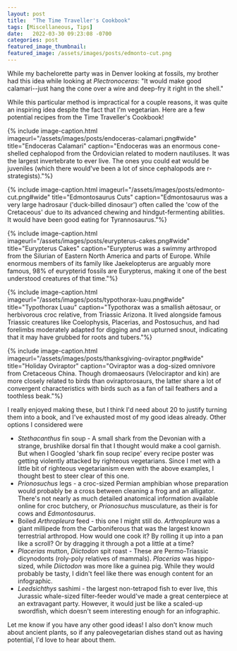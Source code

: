 ```yaml
---
layout: post
title:  "The Time Traveller's Cookbook"
tags: [Miscellaneous, Tips]
date:   2022-03-30 09:23:08 -0700
categories: post
featured_image_thumbnail:
featured_image: /assets/images/posts/edmonto-cut.png
---
```


While my bachelorette party was in Denver looking at fossils, my brother had this idea while looking at *Plectronoceras*: "It would make good calamari--just hang the cone over a wire and deep-fry it right in the shell."

While this particular method is impractical for a couple reasons, it was quite an inspiring idea despite the fact that I'm vegetarian. Here are a few potential recipes from the Time Traveller's Cookbook!

{% include image-caption.html imageurl="/assets/images/posts/endoceras-calamari.png#wide" title="Endoceras Calamari" caption="Endoceras was an enormous cone-shelled cephalopod from the Ordovician related to modern nautiluses. It was the largest invertebrate to ever live. The ones you could eat would be juveniles (which there would've been a lot of since cephalopods are r-strategists)."%}

{% include image-caption.html imageurl="/assets/images/posts/edmonto-cut.png#wide" title="Edmontosaurus Cuts" caption="Edmontosaurus was a very large hadrosaur ('duck-billed dinosaur') often called the 'cow of the Cretaceous' due to its advanced chewing and hindgut-fermenting abilities. It would have been good eating for Tyrannosaurus."%}

{% include image-caption.html imageurl="/assets/images/posts/eurypterus-cakes.png#wide" title="Eurypterus Cakes" caption="Eurypterus was a swimmy arthropod from the Silurian of Eastern North America and parts of Europe. While enormous members of its family like Jaekelopterus are arguably more famous, 98% of eurypterid fossils are Eurypterus, making it one of the best understood creatures of that time."%}

{% include image-caption.html imageurl="/assets/images/posts/typothorax-luau.png#wide" title="Typothorax Luau" caption="Typothorax was a smallish aëtosaur, or herbivorous croc relative, from Triassic Arizona. It lived alongside famous Triassic creatures like Coelophysis, Placerias, and Postosuchus, and had forelimbs moderately adapted for digging and an upturned snout, indicating that it may have grubbed for roots and tubers."%}

{% include image-caption.html imageurl="/assets/images/posts/thanksgiving-oviraptor.png#wide" title="Holiday Oviraptor" caption="Oviraptor was a dog-sized omnivore from Cretaceous China. Though dromaeosaurs (Velociraptor and kin) are more closely related to birds than oviraptorosaurs, the latter share a lot of convergent characteristics with birds such as a fan of tail feathers and a toothless beak."%}

I really enjoyed making these, but I think I'd need about 20 to justify turning them into a book, and I've exhausted most of my good ideas already. Other options I considered were

- *Stethacanthus* fin soup - A small shark from the Devonian with a strange, brushlike dorsal fin that I thought would make a cool garnish. But when I Googled 'shark fin soup recipe' every recipe poster was getting violently attacked by righteous vegetarians. Since I met with a little bit of righteous vegetarianism even with the above examples, I thought best to steer clear of this one.
- *Prionosuchus* legs - a croc-sized Permian amphibian whose preparation would probably be a cross between cleaning a frog and an alligator. There's not nearly as much detailed anatomical information available online for croc butchery, or *Prionosuchus* musculature, as their is for cows and *Edmontosaurus*.
- Boiled *Arthropleura* feed - this one I might still do. *Arthropleura* was a giant millipede from the Carboniferous that was the largest known terrestrial arthropod. How would one cook it? By rolling it up into a pan like a scroll? Or by dragging it through a pot a little at a time?
- *Placerias* mutton, *Diictodon* spit roast - These are Permo-Triassic dicynodonts (roly-poly relatives of mammals). *Placerias* was hippo-sized, while *Diictodon* was more like a guinea pig. While they would probably be tasty, I didn't feel like there was enough content for an infographic.
- *Leedsichthys* sashimi - the largest non-tetrapod fish to ever live, this Jurassic whale-sized filter-feeder would've made a great centerpiece at an extravagant party. However, it would just be like a scaled-up swordfish, which doesn't seem interesting enough for an infographic.

Let me know if you have any other good ideas! I also don't know much about ancient plants, so if any paleovegetarian dishes stand out as having potential, I'd love to hear about them.